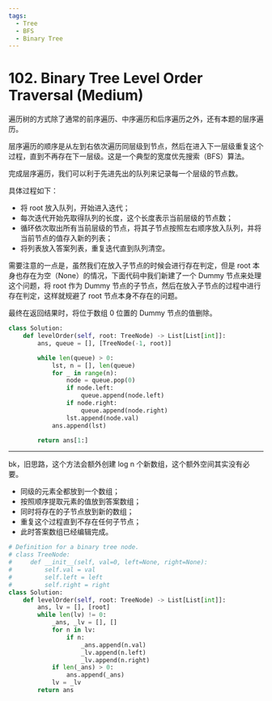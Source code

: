 ```yaml
---
tags:
  - Tree
  - BFS
  - Binary Tree
---
```


# 102. Binary Tree Level Order Traversal (Medium)

遍历树的方式除了通常的前序遍历、中序遍历和后序遍历之外，还有本题的层序遍历。

层序遍历的顺序是从左到右依次遍历同层级到节点，然后在进入下一层级重复这个过程，直到不再存在下一层级。这是一个典型的宽度优先搜索（BFS）算法。

完成层序遍历，我们可以利于先进先出的队列来记录每一个层级的节点数。

具体过程如下：

- 将 root 放入队列，开始进入迭代；
- 每次迭代开始先取得队列的长度，这个长度表示当前层级的节点数；
- 循环依次取出所有当前层级的节点，将其子节点按照左右顺序放入队列，并将当前节点的值存入新的列表；
- 将列表放入答案列表，重复迭代直到队列清空。

需要注意的一点是，虽然我们在放入子节点的时候会进行存在判定，但是 root 本身也存在为空（None）的情况，下面代码中我们新建了一个 Dummy 节点来处理这个问题，将 root 作为 Dummy 节点的子节点，然后在放入子节点的过程中进行存在判定，这样就规避了 root 节点本身不存在的问题。

最终在返回结果时，将位于数组 0 位置的 Dummy 节点的值删除。

```python
class Solution:
    def levelOrder(self, root: TreeNode) -> List[List[int]]:
        ans, queue = [], [TreeNode(-1, root)]

        while len(queue) > 0:
            lst, n = [], len(queue)
            for _ in range(n):
                node = queue.pop(0)
                if node.left:
                    queue.append(node.left)
                if node.right:
                    queue.append(node.right)
                lst.append(node.val)
            ans.append(lst)

        return ans[1:]
```

---

bk，旧思路，这个方法会额外创建 log n 个新数组，这个额外空间其实没有必要。

- 同级的元素全都放到一个数组；
- 按照顺序提取元素的值放到答案数组；
- 同时将存在的子节点放到新的数组；
- 重复这个过程直到不存在任何子节点；
- 此时答案数组已经编辑完成。

```python
# Definition for a binary tree node.
# class TreeNode:
#     def __init__(self, val=0, left=None, right=None):
#         self.val = val
#         self.left = left
#         self.right = right
class Solution:
    def levelOrder(self, root: TreeNode) -> List[List[int]]:
        ans, lv = [], [root]
        while len(lv) != 0:
            _ans, _lv = [], []
            for n in lv:
                if n:
                    _ans.append(n.val)
                    _lv.append(n.left)
                    _lv.append(n.right)
            if len(_ans) > 0:
                ans.append(_ans)
            lv = _lv
        return ans
```
